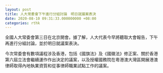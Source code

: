 ```yaml
---
layout: post
title: 人大常委會下午進行分組討論　明日就議案表決
date: 2020-08-10 09:31:33.000000000 +08:00
categories: rthk
---
```


全國人大常委會第三日在北京開會。據了解，人大代表今早將聽取大會報告，下午再進行分組討論，並於明日就議案表決。

今次常委會有數項議程涉及香港，包括《國旗法》及《國徽法》修正案、關於香港第六屆立法會繼續運作作出決定的議案，以及授權國務院在粵港澳大灣區開展港澳律師取得內地執業資質和從事律師職業試點工作的議案。
